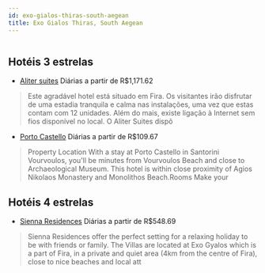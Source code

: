 ```yaml
---
id: exo-gialos-thiras-south-aegean
title: Exo Gialos Thiras, South Aegean
---
```


<center><img src="http://image1.urlforimages.com/Images/1455901/$Original/1699461339_1000X665.JPG" alt="" /></center>


## Hotéis 3 estrelas

-    [Aliter suites](https://www.hurb.com/hoteis/exo-gialos-thiras/aliter-suites-JNP-JP02638P?cmp=18055) Diárias a partir de R$1,171.62
   > Este agradável hotel está situado em Fira. Os visitantes irão disfrutar de uma estadia tranquila e calma nas instalações, uma vez que estas contam com 12 unidades. Além do mais, existe ligação à Internet sem fios disponível no local. O Aliter Suites dispõ
-    [Porto Castello](https://www.hurb.com/hoteis/exo-gialos-thiras/porto-castello-JNP-JP339539?cmp=18055) Diárias a partir de R$109.67
   > Property Location With a stay at Porto Castello in Santorini Vourvoulos, you&apos;ll be minutes from Vourvoulos Beach and close to Archaeological Museum. This hotel is within close proximity of Agios Nikolaos Monastery and Monolithos Beach.Rooms Make your

## Hotéis 4 estrelas

-    [Sienna Residences](https://www.hurb.com/hoteis/exo-gialos-thiras/sienna-residences-JNP-JP755751?cmp=18055) Diárias a partir de R$548.69
   > Sienna Residences offer the perfect setting for a relaxing holiday to be with friends or family.  The Villas are located at Exo Gyalos which is a part of Fira, in a private and quiet area (4km from the centre of Fira), close to  nice beaches and local att
